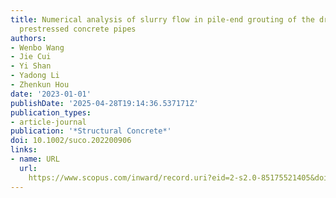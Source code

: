 ```yaml
---
title: Numerical analysis of slurry flow in pile-end grouting of the drilling with
  prestressed concrete pipes
authors:
- Wenbo Wang
- Jie Cui
- Yi Shan
- Yadong Li
- Zhenkun Hou
date: '2023-01-01'
publishDate: '2025-04-28T19:14:36.537171Z'
publication_types:
- article-journal
publication: '*Structural Concrete*'
doi: 10.1002/suco.202200906
links:
- name: URL
  url: 
    https://www.scopus.com/inward/record.uri?eid=2-s2.0-85175521405&doi=10.1002%2fsuco.202200906&partnerID=40&md5=616702501c5961aae14fddc2ef5886a1
---
```

